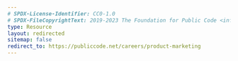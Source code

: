 ```yaml
---
# SPDX-License-Identifier: CC0-1.0
# SPDX-FileCopyrightText: 2019-2023 The Foundation for Public Code <info@publiccode.net>
type: Resource
layout: redirected
sitemap: false
redirect_to: https://publiccode.net/careers/product-marketing
---
```

